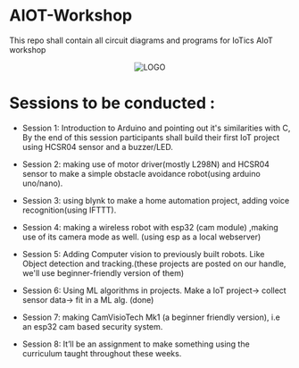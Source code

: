 # AIOT-Workshop
This repo shall contain all circuit diagrams and programs for IoTics AIoT workshop

<p align="center">
  <img src="https://github.com/Jjateen/AIOT-Workshop/raw/main/logo.png" alt="LOGO">
</p>

# Sessions to be conducted  : 

- Session 1:
Introduction to Arduino and pointing out it's similarities with C,
By the end of this session participants shall build their first IoT project
using HCSR04 sensor and a buzzer/LED.

- Session 2:
making use of motor driver(mostly L298N) and HCSR04 sensor to make
a simple obstacle avoidance robot(using arduino uno/nano).

- Session 3:
 using blynk to make a home automation project, adding voice recognition(using IFTTT).

- Session 4:
making a wireless robot with esp32 (cam module)
,making use of its camera mode as well. (using esp as a local webserver)

- Session 5:
Adding Computer vision to previously built robots.
Like Object detection and tracking.(these projects are posted on our handle, we'll use beginner-friendly version of them)

- Session 6:
Using ML algorithms in projects. Make a IoT project-> collect sensor data-> fit in a ML alg.
(done)

- Session 7:
making CamVisioTech Mk1 (a beginner friendly version), i.e an esp32 cam based security system.

- Session 8:
It’ll be an assignment to make something using the curriculum taught throughout these weeks. 

